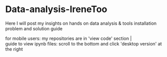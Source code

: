 # Data-analysis-IreneToo
Here I will post my insights on hands on data analysis & tools installation problem and solution guide


for mobile users: 
my repositories are in 'view code' section |  
guide to view ipynb files: scroll to the bottom and click 'desktop version' at the right
